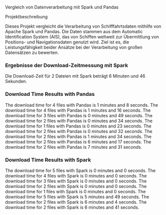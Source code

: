 Vergleich von Datenverarbeitung mit Spark und Pandas

Projektbeschreibung

Dieses Projekt vergleicht die Verarbeitung von Schifffahrtsdaten mithilfe von Apache Spark und Pandas. Die Daten stammen aus dem Automatic Identification System (AIS), das von Schiffen weltweit zur Übermittlung von Positions- und Navigationsdaten genutzt wird. Ziel ist es, die Leistungsfähigkeit beider Ansätze bei der Verarbeitung von großen Datensätzen zu bewerten.



### Ergebnisse der Download-Zeitmessung mit Spark
Die Download-Zeit für 2 Dateien mit Spark beträgt 6 Minuten und 46 Sekunden.

### Download Time Results with Pandas
The download time for 4 files with Pandas is 1 minutes and 8 seconds.
The download time for 4 files with Pandas is 1 minutes and 16 seconds.
The download time for 3 files with Pandas is 0 minutes and 49 seconds.
The download time for 2 files with Pandas is 0 minutes and 34 seconds.
The download time for 1 files with Pandas is 0 minutes and 23 seconds.
The download time for 2 files with Pandas is 0 minutes and 32 seconds.
The download time for 2 files with Pandas is 1 minutes and 34 seconds.
The download time for 2 files with Pandas is 6 minutes and 17 seconds.
The download time for 2 files with Pandas is 7 minutes and 31 seconds.

### Download Time Results with Spark
The download time for 5 files with Spark is 0 minutes and 0 seconds.
The download time for 4 files with Spark is 0 minutes and 0 seconds.
The download time for 3 files with Spark is 0 minutes and 0 seconds.
The download time for 2 files with Spark is 0 minutes and 0 seconds.
The download time for 1 files with Spark is 0 minutes and 0 seconds.
The download time for 5 files with Spark is 5 minutes and 49 seconds.
The download time for 2 files with Spark is 6 minutes and 4 seconds.
The download time for 2 files with Spark is 6 minutes and 41 seconds.
